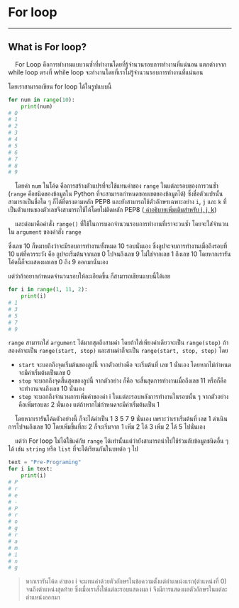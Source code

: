 # For loop

---

## What is For loop?

&nbsp;&nbsp;&nbsp;&nbsp;For Loop คือการทำงานแบบวนซ้ำที่ทำงานโดยที่รู้จำนวนรอบการทำงานที่แน่นอน แตกต่างจาก while loop ตรงที่ while loop จะทำงานโดยที่เราไม่รู้จำนวนรอบการทำงานที่แน่นอน

โดยเราสามารถเขียน for loop ได้ในรูปแบบนี้

```python
for num in range(10):
    print(num)
# 0
# 1
# 2
# 3
# 4
# 5
# 6
# 7
# 8
# 9
```

&nbsp;&nbsp;&nbsp;&nbsp;โดยค่า ```num``` ในโค้ด คือการสร้างตัวแปรที่จะใช้แทนค่าของ ```range``` ในแต่ละรอบของการวนซ้ำ (```range``` คือชนิดของข้อมูลใน Python ที่จะสามารถกำหนดขอบเขตของข้อมูลได้) ซึ่งชื่อตัวแปรนั้นสามารถเป็นชื่อใด ๆ ก็ได้ที่ตรงตามหลัก PEP8 และยังสามารถใช้ตัวอักษรเฉพาะอย่าง ```i```, ```j``` และ ```k``` ที่เป็นตัวแทนของตัวเลขจึงสามารถใช้ได้โดยไม่ติดหลัก PEP8 ([ คำอธิบายเพิ่มเติมสำหรับ i, j, k](https://stackoverflow.com/questions/1147312/who-invented-i-j-k-as-integer-counter-variable-names))

&nbsp;&nbsp;&nbsp;&nbsp;และต่อมาคือคำสั่ง ```range()``` ที่ใช้ในการบอกจำนวนรอบการทำงานที่เราจะวนซ้ำ โดยจะใส่จำนวนใน ```argument``` ของคำสั่ง ```range```

ซึ่งเลข 10 ก็หมายถึงว่าจะมีรอบการทำงานทั้งหมด 10 รอบนั่นเอง ซึ่งลูปจะจบการทำงานเมื่อถึงรอบที่ 10 แต่ที่ควรระวัง คือ ลูปจะเริ่มต้นจากเลข 0 ไปจนถึงเลข 9  ไม่ใช่จากเลข 1 ถึงเลข 10 โดยหากเรารันโค้ดนี้ก็จะแสดงผลเลข 0 ถึง 9 ออกมานั่นเอง

แต่ว่าถ้าอยากกำหนดจำนวนรอบให้ละเอียดขึ้น ก็สามารถเขียนแบบนี้ได้เลย

```python
for i in range(1, 11, 2):
    print(i)
# 1
# 3
# 5
# 7
# 9
```

```range``` สามารถใส่ ```argument``` ได้มากสุดถึงสามค่า โดยถ้าใส่เพียงค่าเดียวจะเป็น ```range(stop)``` ถ้าสองค่าจะเป็น ```range(start, stop)``` และสามค่าก็จะเป็น ```range(start, stop, step)``` โดย

- ```start``` จะบอกถึงจุดเริ่มต้นของลูปนี้ จากตัวอย่างคือ จะเริ่มต้นที่ เลข 1 นั่นเอง โดยหากไม่กำหนดจะมีค่าเริ่มต้นเป็นเลข 0
- ```stop``` จะบอกถึงจุดสิ้นสุดของลูปนี้ จากตัวอย่าง ก็คือ จะสิ้นสุดการทำงานเมื่อถึงเลข 11 หรือก็คือ จะทำงานจนถึงเลข 10 นั่นเอง
- ```step``` จะบอกถึงจำนวนการเพิ่มค่าของค่า i ในแต่ละรอบหลังการทำงานในรอบนั้น ๆ จากตัวอย่างคือเพิ่มรอบละ 2 นั่นเอง แต่ถ้าหากไม่กำหนดจะมีค่าเริ่มต้นเป็น 1

&nbsp;&nbsp;&nbsp;&nbsp;โดยหากเรารันโค้ดตัวอย่างนี้ ก็จะได้ค่าเป็น 1 3 5 7 9 นั่นเอง เพราะว่าเราเริ่มต้นที่ เลข 1 ดำเนินการไปจนถึงเลข 10 โดยเพิ่มขึ้นที่ละ 2 ก็จะเริ่มจาก 1 เพิ่ม 2 ได้ 3 เพิ่ม 2 ได้ 5 ไปนั่นเอง

&nbsp;&nbsp;&nbsp;&nbsp;แต่ว่า For loop ไม่ได้ใช้แค่กับ ```range``` ได้เท่านั้นแต่ว่ายังสามารถนำไปใช้ร่วมกับข้อมูลชนิดอื่น ๆ ได้ เช่น ```string``` หรือ ```list``` ที่จะได้เรียนกันในบทต่อ ๆ ไป

```python
text = "Pre-Programing"
for i in text:
    print(i)
# P
# r
# e
# -
# P
# r
# o
# g
# r
# a
# m
# i
# n
# g
```

> หากเรารันโค้ด ค่าของ i จะแทนค่าด้วยตัวอักษรในข้อความตั้งแต่ตำแหน่งแรก(ตำแหน่งที่ 0) จนถึงตำแหน่งสุดท้าย ซึ่งเมื่อเราสั่งให้แต่ละรอบแสดงผล i จึงมีการแสดงผลตัวอักษรในแต่ละตำแหน่งออกมา
